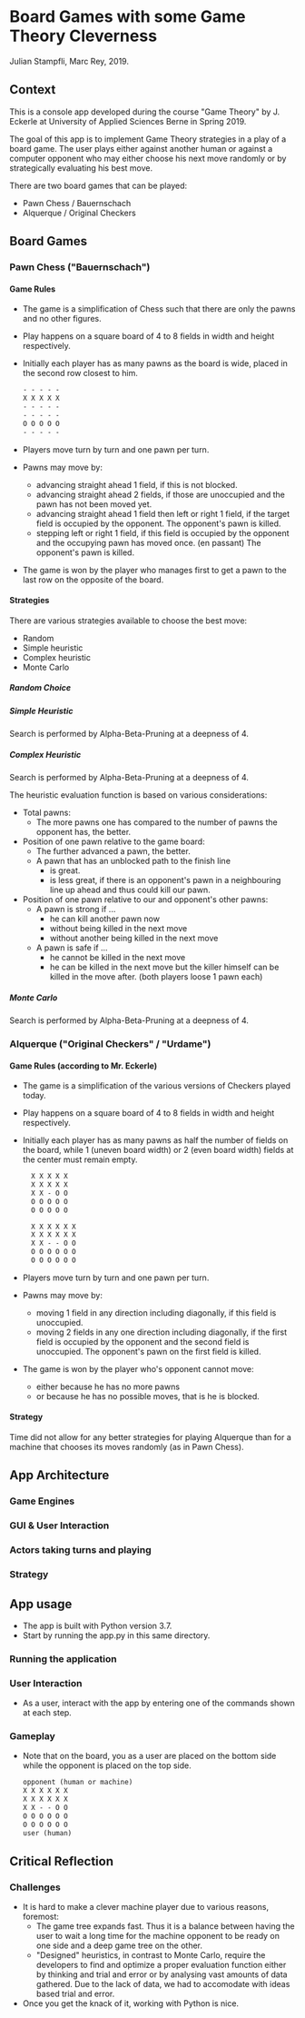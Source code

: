 # Board Games with some Game Theory Cleverness

Julian Stampfli, Marc Rey, 2019.

## Context

This is a console app developed during the course "Game Theory" by J. Eckerle at University of Applied Sciences Berne in Spring 2019.

The goal of this app is to implement Game Theory strategies in a play of a board game. The user plays either against another human or against a computer opponent who may either choose his next move randomly or by strategically evaluating his best move.

There are two board games that can be played:

- Pawn Chess / Bauernschach
- Alquerque / Original Checkers

## Board Games

### Pawn Chess ("Bauernschach")

#### Game Rules

- The game is a simplification of Chess such that there are only the pawns and no other figures.
- Play happens on a square board of 4 to 8 fields in width and height respectively.
- Initially each player has as many pawns as the board is wide, placed in the second row closest to him.
  ```md
  - - - - -
  X X X X X
  - - - - -
  - - - - -
  O O O O O
  - - - - -
  ```

- Players move turn by turn and one pawn per turn.
- Pawns may move by:
  - advancing straight ahead 1 field, if this is not blocked.
  - advancing straight ahead 2 fields, if those are unoccupied and the pawn has not been moved yet.
  - advancing straight ahead 1 field then left or right 1 field, if the target field is occupied by the opponent. The opponent's pawn is killed.
  - stepping left or right 1 field, if this field is occupied by the opponent and the occupying pawn has moved once. (en passant) The opponent's pawn is killed.
- The game is won by the player who manages first to get a pawn to the last row on the opposite of the board.

#### Strategies

There are various strategies available to choose the best move:
- Random
- Simple heuristic
- Complex heuristic
- Monte Carlo

##### Random Choice

##### Simple Heuristic

Search is performed by Alpha-Beta-Pruning at a deepness of 4.

##### Complex Heuristic

Search is performed by Alpha-Beta-Pruning at a deepness of 4.

The heuristic evaluation function is based on various considerations:
- Total pawns:
  - The more pawns one has compared to the number of pawns the opponent has, the better.
- Position of one pawn relative to the game board:
  - The further advanced a pawn, the better.
  - A pawn that has an unblocked path to the finish line
    - is great.
    - is less great, if there is an opponent's pawn in a neighbouring line up ahead and thus could kill our pawn.
- Position of one pawn relative to our and opponent's other pawns:
  - A pawn is strong if ...
    - he can kill another pawn now
    - without being killed in the next move
    - without another being killed in the next move
  - A pawn is safe if ...
    - he cannot be killed in the next move
    - he can be killed in the next move but the killer himself can be killed in the move after. (both players loose 1 pawn each)

##### Monte Carlo

Search is performed by Alpha-Beta-Pruning at a deepness of 4.

### Alquerque ("Original Checkers" / "Urdame")

#### Game Rules (according to Mr. Eckerle)

- The game is a simplification of the various versions of Checkers played today.
- Play happens on a square board of 4 to 8 fields in width and height respectively.
- Initially each player has as many pawns as half the number of fields on the board, while 1 (uneven board width) or 2 (even board width) fields at the center must remain empty.
  ```md
    X X X X X
    X X X X X
    X X - O O
    O O O O O
    O O O O O
    ```
  ```md
    X X X X X X
    X X X X X X
    X X - - O O
    O O O O O O
    O O O O O O
    ```

- Players move turn by turn and one pawn per turn.
- Pawns may move by:
  - moving 1 field in any direction including diagonally, if this field is unoccupied.
  - moving 2 fields in any one direction including diagonally, if the first field is occupied by the opponent and the second field is unoccupied. The opponent's pawn on the first field is killed.
- The game is won by the player who's opponent cannot move:
  - either because he has no more pawns
  - or because he has no possible moves, that is he is blocked.

#### Strategy

Time did not allow for any better strategies for playing Alquerque than for a machine that chooses its moves randomly (as in Pawn Chess).

## App Architecture

### Game Engines

### GUI & User Interaction

### Actors taking turns and playing

### Strategy

## App usage

- The app is built with Python version 3.7.
- Start by running the app.py in this same directory.

### Running the application

### User Interaction

- As a user, interact with the app by entering one of the commands shown at each step.

### Gameplay

- Note that on the board, you as a user are placed on the bottom side while the opponent is placed on the top side.

  ```md
  opponent (human or machine)
  X X X X X X
  X X X X X X
  X X - - O O
  O O O O O O
  O O O O O O
  user (human)
  ```

## Critical Reflection
### Challenges
- It is hard to make a clever machine player due to various reasons, foremost:
  - The game tree expands fast. Thus it is a balance between having the user to wait a long time for the machine opponent to be ready on one side and a deep game tree on the other.
  - "Designed" heuristics, in contrast to Monte Carlo, require the developers to find and optimize a proper evaluation function either by thinking and trial and error or by analysing vast amounts of data gathered. Due to the lack of data, we had to accomodate with ideas based trial and error.
- Once you get the knack of it, working with Python is nice.
